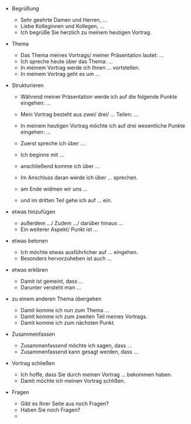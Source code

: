 - Begrüßung 
	- Sehr geehrte Damen und Herren, ...
	- Liebe Kolleginnen und Kollegen, ...
	- Ich begrüße Sie herzlich zu meinem heutigen Vortrag. 

- Thema 
	- Das Thema meines Vortrags/ meiner Präsentation lautet: ...
	- Ich spreche heute über das Thema: ...
	- In meinem Vortrag werde ich Ihnen ... vortstellen.
	- In meinem Vortrag geht es um ... 

- Strukturieren 
	- Während meiner Präsentation werde ich auf die folgende Punkte eingehen: ... 
	- Mein Vortrag besteht aus zwei/ drei/ ... Teilen: ... 
	- In meinem heutigen Vortrag möchte ich auf drei wesentliche Punkte eingehen: ...

	- Zuerst spreche ich über ....
	- Ich beginne mit ...

	- anschließend komme ich über ...
	- Im Anschluss daran werde ich über ... sprechen. 

	- am Ende widmen wir uns ...
	- und im dritten Teil gehe ich auf ... ein.

- etwas hinzufügen 
	- außerdem .../ Zudem .../ darüber hinaus ... 
	- Ein weiterer Aspekt/ Punkt ist ...
- etwas betonen 
	- Ich möchte etwas ausführlicher auf  ... eingehen. 
	- Besonders hervorzuheben ist auch ... 
- etwas erklären 
	- Damit ist gemeint, dass ... 
	- Darunter versteht man ... 
- zu einem anderen Thema übergehen 
	- Damit komme ich nun zum Thema ...
	- Damit komme ich zum zweiten Teil meines Vortrags. 
	- Damit komme ich zum nächsten Punkt. 
- Zusammenfassen 
	- Zusammenfassend möchte ich sagen, dass ...
	- Zusammenfassend kann gesagt werden, dass ...
- Vortrag schließen 
	- Ich hoffe, dass Sie durch meinen Vortrag ... bekommen haben. 
	- Damit möchte ich meinen Vortrag schlißen. 
- Fragen 
	- Gibt es Ihrer Seite aus noch Fragen? 
	- Haben Sie noch Fragen? 
	- 